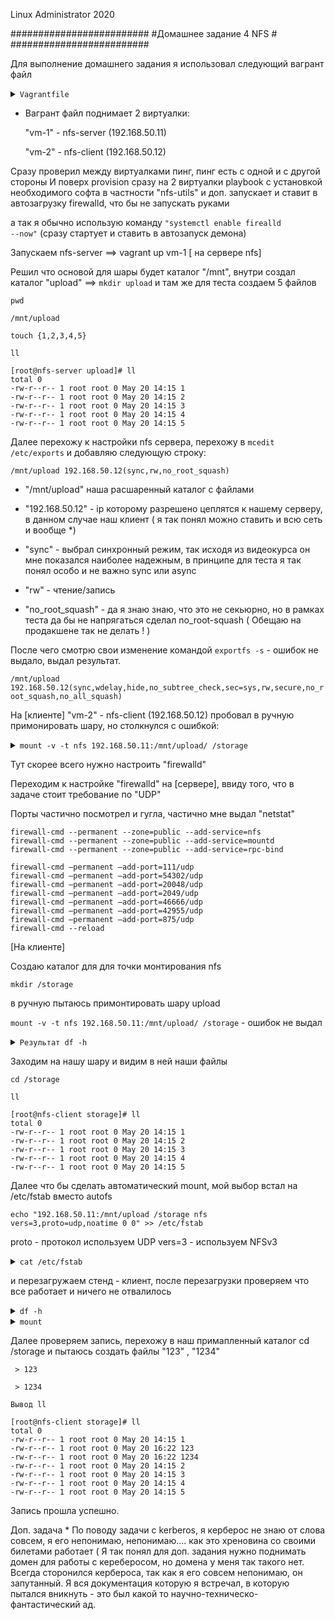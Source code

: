 Linux Administrator 2020

   #########################
   #Домашнее задание 4 NFS #
   #########################




Для выполнение домашнего задания я использовал следующий вагрант файл

<details>
<summary><code>Vagrantfile</code></summary>

```
# -*- mode: ruby -*-
# vi: set ft=ruby :
home = ENV['HOME']
ENV["LC_ALL"] = "en_US.UTF-8"

Vagrant.configure(2) do |config|
 config.vm.define "vm-1" do |subconfig|
 subconfig.vm.box = "centos/7"
 subconfig.vm.hostname="nfs-server"
 subconfig.vm.network :private_network, ip: "192.168.50.11"
 subconfig.vm.provider "virtualbox" do |vb|
 vb.memory = "2024"
 vb.cpus = "1"
 end
 end


 config.vm.define "vm-2" do |subconfig|
 subconfig.vm.box = "centos/7"
 subconfig.vm.hostname="nfs-client"
 subconfig.vm.network :private_network, ip: "192.168.50.12"
 subconfig.vm.provider "virtualbox" do |vb|
 vb.memory = "2024"
 vb.cpus = "1"
 end
 end
 config.vm.provision "ansible" do |ansible|
 ansible.compatibility_mode = "2.0"
 ansible.playbook = "playbook.yml"
    end
end


```
</details>

 - Вагрант файл поднимает 2 виртуалки: 

   "vm-1" - nfs-server (192.168.50.11) 

   "vm-2" - nfs-client (192.168.50.12)

Сразу проверил между виртуалками пинг, пинг есть с одной и с другой стороны
И поверх provision сразу на 2 виртуалки playbook с установкой необходимого софта в частности "nfs-utils" и доп. запускает и ставит в автозагрузку firewalld, что бы не запускать руками

а так я обычно использую команду <code>"systemctl enable firealld --now"</code> (сразу стартует и ставить в автозапуск демона)

Запускаем  nfs-server ==> vagrant up vm-1 [ на сервере nfs]

Решил что основой для шары будет каталог "/mnt", внутри создал каталог "upload" ==>  <code>mkdir upload</code>  и там же для теста создаем 5 файлов

<code>pwd</code>

```
/mnt/upload
```

<code>touch {1,2,3,4,5}</code>

<code>ll</code> 
```
[root@nfs-server upload]# ll
total 0
-rw-r--r-- 1 root root 0 May 20 14:15 1
-rw-r--r-- 1 root root 0 May 20 14:15 2
-rw-r--r-- 1 root root 0 May 20 14:15 3
-rw-r--r-- 1 root root 0 May 20 14:15 4
-rw-r--r-- 1 root root 0 May 20 14:15 5

```



Далее перехожу к настройки nfs сервера, перехожу в <code>mcedit /etc/exports</code> и добавляю следующую строку:

<code>/mnt/upload 192.168.50.12(sync,rw,no_root_squash)</code>

- "/mnt/upload" наша расшаренный каталог с файлами

- "192.168.50.12" - ip которому разрешено цеплятся к нашему серверу, в данном случае наш клиент ( я так понял можно ставить и всю сеть и вообще *)

- "sync" - выбрал синхронный режим, так исходя из видеокурса он мне показался наиболее надежным, в принципе для теста я так понял особо и не важно sync или async

- "rw" - чтение/запись

- "no_root_squash" - да я знаю знаю, что это не секьюрно, но в рамках теста да бы не напрягаться сделал no_root-squash ( Обещаю на продакшене так не делать ! )

После чего смотрю свои изменение командой <code>exportfs -s</code> - ошибок не выдало, выдал результат.

<code>/mnt/upload  192.168.50.12(sync,wdelay,hide,no_subtree_check,sec=sys,rw,secure,no_root_squash,no_all_squash)</code>


На [клиенте] "vm-2" - nfs-client (192.168.50.12) пробовал в ручную примонировать шару, но столкнулся с ошибкой:


<details>
<summary><code>mount -v -t nfs 192.168.50.11:/mnt/upload/ /storage</code></summary>

```
Вывод:
mount.nfs: timeout set for Wed May 20 11:13:41 2020
mount.nfs: trying text-based options 'vers=4.1,addr=192.168.50.11,clientaddr=192.168.50.12'
mount.nfs: mount(2): No route to host
```
</details>


Тут скорее всего нужно настроить "firewalld"

Переходим к настройке "firewalld" на [сервере], ввиду того, что в задаче стоит требование по "UDP"

Порты частично посмотрел и гугла, частично мне выдал "netstat"

```
firewall-cmd --permanent --zone=public --add-service=nfs
firewall-cmd --permanent --zone=public --add-service=mountd
firewall-cmd --permanent --zone=public --add-service=rpc-bind

firewall-cmd —permanent —add-port=111/udp
firewall-cmd —permanent —add-port=54302/udp
firewall-cmd —permanent —add-port=20048/udp
firewall-cmd —permanent —add-port=2049/udp
firewall-cmd —permanent —add-port=46666/udp
firewall-cmd —permanent —add-port=42955/udp
firewall-cmd —permanent —add-port=875/udp
firewall-cmd --reload
```



[На клиенте] 

Создаю каталог для для точки монтирования nfs

<code>mkdir /storage</code>

в ручную пытаюсь примонтировать шару upload

<code>mount -v -t nfs 192.168.50.11:/mnt/upload/ /storage</code> - ошибок не выдал

<details>
<summary><code>Результат df -h</code></summary>

```
[root@nfs-client /]# df -h
Filesystem                 Size  Used Avail Use% Mounted on
devtmpfs                   900M     0  900M   0% /dev
tmpfs                      907M     0  907M   0% /dev/shm
tmpfs                      907M  8.5M  899M   1% /run
tmpfs                      907M     0  907M   0% /sys/fs/cgroup
/dev/sda1                   40G  3.8G   37G  10% /
192.168.50.11:/mnt/upload   40G  3.8G   37G  10% /storage
tmpfs                      182M     0  182M   0% /run/user/1000
```
</details>

Заходим на нашу шару и видим в ней наши файлы

<code>cd /storage</code>

<code>ll</code>

```
[root@nfs-client storage]# ll
total 0
-rw-r--r-- 1 root root 0 May 20 14:15 1
-rw-r--r-- 1 root root 0 May 20 14:15 2
-rw-r--r-- 1 root root 0 May 20 14:15 3
-rw-r--r-- 1 root root 0 May 20 14:15 4
-rw-r--r-- 1 root root 0 May 20 14:15 5
```

Далее что бы сделать автоматический mount, мой выбор встал на /etc/fstab вместо autofs

<code>echo "192.168.50.11:/mnt/upload /storage nfs vers=3,proto=udp,noatime 0 0" >> /etc/fstab</code>

proto - протокол используем UDP
vers=3 - используем NFSv3


<details>
<summary><code>cat /etc/fstab</code></summary>

```
#
# /etc/fstab
# Created by anaconda on Thu Apr 30 22:04:55 2020
#
# Accessible filesystems, by reference, are maintained under '/dev/disk'
# See man pages fstab(5), findfs(8), mount(8) and/or blkid(8) for more info
#
UUID=1c419d6c-5064-4a2b-953c-05b2c67edb15 /                       xfs     defaults        0 0
/swapfile none swap defaults 0 0
192.168.50.11:/mnt/upload /storage nfs vers=3,proto=udp,noatime 0 0
```
</details>


и перезагружаем стенд - клиент, после перезагрузки проверяем что  все работает и ничего не отвалилось

<details>
<summary><code>df -h</code></summary>

```
[root@nfs-client /]# df -h
Filesystem                 Size  Used Avail Use% Mounted on
devtmpfs                   900M     0  900M   0% /dev
tmpfs                      907M     0  907M   0% /dev/shm
tmpfs                      907M  8.5M  899M   1% /run
tmpfs                      907M     0  907M   0% /sys/fs/cgroup
/dev/sda1                   40G  3.8G   37G  10% /
192.168.50.11:/mnt/upload   40G  3.8G   37G  10% /storage
tmpfs                      182M     0  182M   0% /run/user/1000
```
</details>


<details>
<summary><code>mount</code></summary>

```
[root@nfs-client /]# mount
sysfs on /sys type sysfs (rw,nosuid,nodev,noexec,relatime)
proc on /proc type proc (rw,nosuid,nodev,noexec,relatime)
devtmpfs on /dev type devtmpfs (rw,nosuid,size=921340k,nr_inodes=230335,mode=755)
securityfs on /sys/kernel/security type securityfs (rw,nosuid,nodev,noexec,relatime)
tmpfs on /dev/shm type tmpfs (rw,nosuid,nodev)
devpts on /dev/pts type devpts (rw,nosuid,noexec,relatime,gid=5,mode=620,ptmxmode=000)
tmpfs on /run type tmpfs (rw,nosuid,nodev,mode=755)
tmpfs on /sys/fs/cgroup type tmpfs (ro,nosuid,nodev,noexec,mode=755)
cgroup on /sys/fs/cgroup/systemd type cgroup (rw,nosuid,nodev,noexec,relatime,xattr,release_agent=/usr/lib/systemd/systemd-cgroups-agent,name=systemd)
pstore on /sys/fs/pstore type pstore (rw,nosuid,nodev,noexec,relatime)
cgroup on /sys/fs/cgroup/net_cls,net_prio type cgroup (rw,nosuid,nodev,noexec,relatime,net_prio,net_cls)
cgroup on /sys/fs/cgroup/freezer type cgroup (rw,nosuid,nodev,noexec,relatime,freezer)
cgroup on /sys/fs/cgroup/perf_event type cgroup (rw,nosuid,nodev,noexec,relatime,perf_event)
cgroup on /sys/fs/cgroup/pids type cgroup (rw,nosuid,nodev,noexec,relatime,pids)
cgroup on /sys/fs/cgroup/cpu,cpuacct type cgroup (rw,nosuid,nodev,noexec,relatime,cpuacct,cpu)
cgroup on /sys/fs/cgroup/devices type cgroup (rw,nosuid,nodev,noexec,relatime,devices)
cgroup on /sys/fs/cgroup/blkio type cgroup (rw,nosuid,nodev,noexec,relatime,blkio)
cgroup on /sys/fs/cgroup/memory type cgroup (rw,nosuid,nodev,noexec,relatime,memory)
cgroup on /sys/fs/cgroup/cpuset type cgroup (rw,nosuid,nodev,noexec,relatime,cpuset)
cgroup on /sys/fs/cgroup/hugetlb type cgroup (rw,nosuid,nodev,noexec,relatime,hugetlb)
configfs on /sys/kernel/config type configfs (rw,relatime)
/dev/sda1 on / type xfs (rw,relatime,attr2,inode64,noquota)
mqueue on /dev/mqueue type mqueue (rw,relatime)
hugetlbfs on /dev/hugepages type hugetlbfs (rw,relatime)
debugfs on /sys/kernel/debug type debugfs (rw,relatime)
systemd-1 on /proc/sys/fs/binfmt_misc type autofs (rw,relatime,fd=36,pgrp=1,timeout=0,minproto=5,maxproto=5,direct,pipe_ino=11206)
sunrpc on /var/lib/nfs/rpc_pipefs type rpc_pipefs (rw,relatime)
192.168.50.11:/mnt/upload on /storage type nfs (rw,noatime,vers=3,rsize=32768,wsize=32768,namlen=255,hard,proto=udp,timeo=11,retrans=3,sec=sys,mountaddr=192.168.50.11,mountvers=3,mountport=20048,mountproto=udp,local_lock=none,addr=192.168.50.11)
tmpfs on /run/user/1000 type tmpfs (rw,nosuid,nodev,relatime,size=185752k,mode=700,uid=1000,gid=1000)

```
</details>


Далее проверяем запись, перехожу в наш примапленный каталог cd /storage и пытаюсь создать файлы "123" , "1234"

<code> > 123 </code>

<code> > 1234 </code>

<code>Вывод ll</code>

```
[root@nfs-client storage]# ll
total 0
-rw-r--r-- 1 root root 0 May 20 14:15 1
-rw-r--r-- 1 root root 0 May 20 16:22 123
-rw-r--r-- 1 root root 0 May 20 16:22 1234
-rw-r--r-- 1 root root 0 May 20 14:15 2
-rw-r--r-- 1 root root 0 May 20 14:15 3
-rw-r--r-- 1 root root 0 May 20 14:15 4
-rw-r--r-- 1 root root 0 May 20 14:15 5
```

Запись прошла успешно.



Доп. задача *
По поводу задачи с kerberos, я керберос не знаю от слова совсем, я его непонимаю, непонимаю....  как это хреновина со своими билетами работает (
Я так понял для доп. задания нужно поднимать домен для работы с кереберосом, но домена у меня так такого нет. Всегда сторонился кербероса, так как я его совсем непонимаю, он запутанный.
Я вся документация которую я встречал, в которую пытался вникнуть -  это был какой то научно-техническо-фантастический ад.


